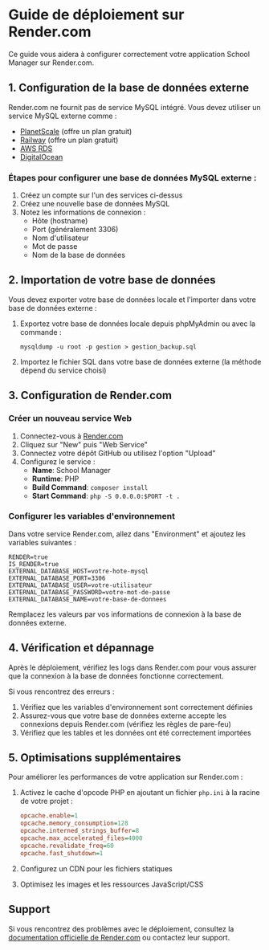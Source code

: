 # Guide de déploiement sur Render.com

Ce guide vous aidera à configurer correctement votre application School Manager sur Render.com.

## 1. Configuration de la base de données externe

Render.com ne fournit pas de service MySQL intégré. Vous devez utiliser un service MySQL externe comme :
- [PlanetScale](https://planetscale.com/) (offre un plan gratuit)
- [Railway](https://railway.app/) (offre un plan gratuit)
- [AWS RDS](https://aws.amazon.com/rds/mysql/)
- [DigitalOcean](https://www.digitalocean.com/products/managed-databases-mysql)

### Étapes pour configurer une base de données MySQL externe :

1. Créez un compte sur l'un des services ci-dessus
2. Créez une nouvelle base de données MySQL
3. Notez les informations de connexion :
   - Hôte (hostname)
   - Port (généralement 3306)
   - Nom d'utilisateur
   - Mot de passe
   - Nom de la base de données

## 2. Importation de votre base de données

Vous devez exporter votre base de données locale et l'importer dans votre base de données externe :

1. Exportez votre base de données locale depuis phpMyAdmin ou avec la commande :
   ```
   mysqldump -u root -p gestion > gestion_backup.sql
   ```

2. Importez le fichier SQL dans votre base de données externe (la méthode dépend du service choisi)

## 3. Configuration de Render.com

### Créer un nouveau service Web

1. Connectez-vous à [Render.com](https://render.com/)
2. Cliquez sur "New" puis "Web Service"
3. Connectez votre dépôt GitHub ou utilisez l'option "Upload"
4. Configurez le service :
   - **Name**: School Manager
   - **Runtime**: PHP
   - **Build Command**: `composer install`
   - **Start Command**: `php -S 0.0.0.0:$PORT -t .`

### Configurer les variables d'environnement

Dans votre service Render.com, allez dans "Environment" et ajoutez les variables suivantes :

```
RENDER=true
IS_RENDER=true
EXTERNAL_DATABASE_HOST=votre-hote-mysql
EXTERNAL_DATABASE_PORT=3306
EXTERNAL_DATABASE_USER=votre-utilisateur
EXTERNAL_DATABASE_PASSWORD=votre-mot-de-passe
EXTERNAL_DATABASE_NAME=votre-base-de-donnees
```

Remplacez les valeurs par vos informations de connexion à la base de données externe.

## 4. Vérification et dépannage

Après le déploiement, vérifiez les logs dans Render.com pour vous assurer que la connexion à la base de données fonctionne correctement.

Si vous rencontrez des erreurs :

1. Vérifiez que les variables d'environnement sont correctement définies
2. Assurez-vous que votre base de données externe accepte les connexions depuis Render.com (vérifiez les règles de pare-feu)
3. Vérifiez que les tables et les données ont été correctement importées

## 5. Optimisations supplémentaires

Pour améliorer les performances de votre application sur Render.com :

1. Activez le cache d'opcode PHP en ajoutant un fichier `php.ini` à la racine de votre projet :
   ```ini
   opcache.enable=1
   opcache.memory_consumption=128
   opcache.interned_strings_buffer=8
   opcache.max_accelerated_files=4000
   opcache.revalidate_freq=60
   opcache.fast_shutdown=1
   ```

2. Configurez un CDN pour les fichiers statiques
3. Optimisez les images et les ressources JavaScript/CSS

## Support

Si vous rencontrez des problèmes avec le déploiement, consultez la [documentation officielle de Render.com](https://render.com/docs) ou contactez leur support.
